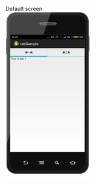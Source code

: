 

Default screen <br />
![github](https://github.com/DeanHuangTW/Android_TabSample/blob/master/screenshot/pic.png "github")

